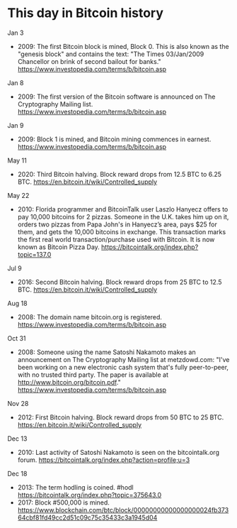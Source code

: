 # This day in Bitcoin history

Jan 3
- 2009: The first Bitcoin block is mined, Block 0. This is also known as the "genesis block" and contains the text: "The Times 03/Jan/2009 Chancellor on brink of second bailout for banks." https://www.investopedia.com/terms/b/bitcoin.asp

Jan 8
- 2009: The first version of the Bitcoin software is announced on The Cryptography Mailing list. https://www.investopedia.com/terms/b/bitcoin.asp

Jan 9
- 2009: Block 1 is mined, and Bitcoin mining commences in earnest. https://www.investopedia.com/terms/b/bitcoin.asp

May 11
- 2020: Third Bitcoin halving. Block reward drops from 12.5 BTC to 6.25 BTC. https://en.bitcoin.it/wiki/Controlled_supply

May 22
- 2010: Florida programmer and BitcoinTalk user Laszlo Hanyecz offers to pay 10,000 bitcoins for 2 pizzas. Someone in the U.K. takes him up on it, orders two pizzas from Papa John's in Hanyecz’s area, pays $25 for them, and gets the 10,000 bitcoins in exchange. This transaction marks the first real world transaction/purchase used with Bitcoin. It is now known as Bitcoin Pizza Day. https://bitcointalk.org/index.php?topic=137.0

Jul 9
- 2016: Second Bitcoin halving. Block reward drops from 25 BTC to 12.5 BTC. https://en.bitcoin.it/wiki/Controlled_supply

Aug 18
- 2008: The domain name bitcoin.org is registered. https://www.investopedia.com/terms/b/bitcoin.asp

Oct 31
- 2008: Someone using the name Satoshi Nakamoto makes an announcement on The Cryptography Mailing list at metzdowd.com: "I've been working on a new electronic cash system that's fully peer-to-peer, with no trusted third party. The paper is available at http://www.bitcoin.org/bitcoin.pdf." https://www.investopedia.com/terms/b/bitcoin.asp

Nov 28
- 2012: First Bitcoin halving. Block reward drops from 50 BTC to 25 BTC. https://en.bitcoin.it/wiki/Controlled_supply

Dec 13
- 2010: Last activity of Satoshi Nakamoto is seen on the bitcointalk.org forum. https://bitcointalk.org/index.php?action=profile;u=3

Dec 18
- 2013: The term hodling is coined. #hodl https://bitcointalk.org/index.php?topic=375643.0
- 2017: Block #500,000 is mined. https://www.blockchain.com/btc/block/00000000000000000024fb37364cbf81fd49cc2d51c09c75c35433c3a1945d04


